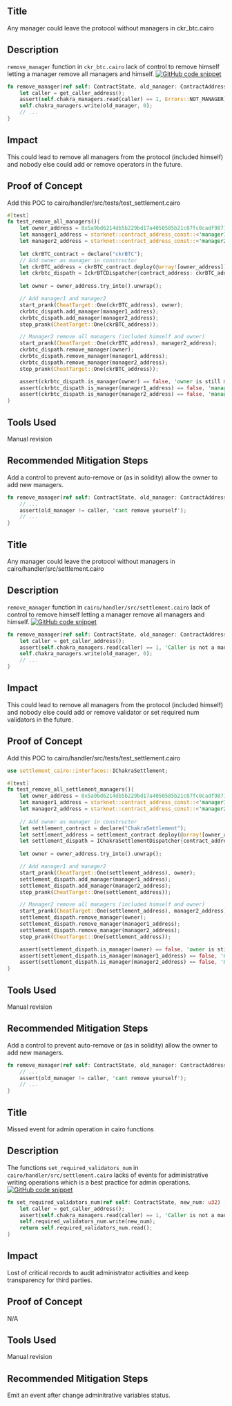 ## Title
Any manager could leave the protocol without managers in ckr_btc.cairo

## Description
`remove_manager` function in `ckr_btc.cairo` lack of control to remove himself letting a manager remove all managers and himself.
[![GitHub code snippet](https://github.com/code-423n4/2024-08-chakra/blob/main/cairo/handler/src/ckr_btc.cairo#L148C1-L161C10)](https://github.com/code-423n4/2024-08-chakra/blob/main/cairo/handler/src/ckr_btc.cairo#L148C1-L161C10)
```rust
fn remove_manager(ref self: ContractState, old_manager: ContractAddress) -> bool {
    let caller = get_caller_address();
    assert(self.chakra_managers.read(caller) == 1, Errors::NOT_MANAGER);
    self.chakra_managers.write(old_manager, 0);
    // ...
}
```

## Impact
This could lead to remove all managers from the protocol (included himself) and nobody else could add or remove operators in the future.

## Proof of Concept

Add this POC to cairo/handler/src/tests/test_settlement.cairo
```rust
#[test]
fn test_remove_all_managers(){
    let owner_address = 0x5a9bd6214db5b229bd17a4050585b21c87fc0cadf9871f89a099d27ef800a40;
    let manager1_address = starknet::contract_address_const::<'manager1_address'>();
    let manager2_address = starknet::contract_address_const::<'manager2_address'>();
    
    let ckrBTC_contract = declare("ckrBTC");
    // Add owner as manager in constructor
    let ckrBTC_address = ckrBTC_contract.deploy(@array![owner_address]).unwrap();
    let ckrbtc_dispath = IckrBTCDispatcher{contract_address: ckrBTC_address};
    
    let owner = owner_address.try_into().unwrap();

    // Add manager1 and manager2
    start_prank(CheatTarget::One(ckrBTC_address), owner);
    ckrbtc_dispath.add_manager(manager1_address);
    ckrbtc_dispath.add_manager(manager2_address);
    stop_prank(CheatTarget::One(ckrBTC_address));

    // Manager2 remove all managers (included himself and owner)
    start_prank(CheatTarget::One(ckrBTC_address), manager2_address);
    ckrbtc_dispath.remove_manager(owner);
    ckrbtc_dispath.remove_manager(manager1_address);
    ckrbtc_dispath.remove_manager(manager2_address);
    stop_prank(CheatTarget::One(ckrBTC_address));

    assert(ckrbtc_dispath.is_manager(owner) == false, 'owner is still manager');
    assert(ckrbtc_dispath.is_manager(manager1_address) == false, 'manager1 is still manager');
    assert(ckrbtc_dispath.is_manager(manager2_address) == false, 'manager2 is still manager');
}
```

## Tools Used
Manual revision

## Recommended Mitigation Steps
Add a control to prevent auto-remove or (as in solidity) allow the owner to add new managers.
```rust
fn remove_manager(ref self: ContractState, old_manager: ContractAddress) -> bool {
    // ...
    assert(old_manager != caller, 'cant remove yourself');
    // ...
}
```

## Title
Any manager could leave the protocol without managers in cairo/handler/src/settlement.cairo

## Description
`remove_manager` function in `cairo/handler/src/settlement.cairo` lack of control to remove himself letting a manager remove all managers and himself.
[![GitHub code snippet](https://github.com/code-423n4/2024-08-chakra/blob/main/cairo/handler/src/settlement.cairo#L260C1-L273C10)](https://github.com/code-423n4/2024-08-chakra/blob/main/cairo/handler/src/settlement.cairo#L260C1-L273C10)
```rust
fn remove_manager(ref self: ContractState, old_manager: ContractAddress) -> bool {
    let caller = get_caller_address();
    assert(self.chakra_managers.read(caller) == 1, 'Caller is not a manager');
    self.chakra_managers.write(old_manager, 0);
    // ...
}
```

## Impact
This could lead to remove all managers from the protocol (included himself) and nobody else could add or remove validator or set required num validators in the future.

## Proof of Concept

Add this POC to cairo/handler/src/tests/test_settlement.cairo
```rust
use settlement_cairo::interfaces::IChakraSettlement;

#[test]
fn test_remove_all_settlement_managers(){
    let owner_address = 0x5a9bd6214db5b229bd17a4050585b21c87fc0cadf9871f89a099d27ef800a40;
    let manager1_address = starknet::contract_address_const::<'manager1_address'>();
    let manager2_address = starknet::contract_address_const::<'manager2_address'>();
    
    // Add owner as manager in constructor
    let settlement_contract = declare("ChakraSettlement");
    let settlement_address = settlement_contract.deploy(@array![owner_address, 1]).unwrap();
    let settlement_dispath = IChakraSettlementDispatcher{contract_address: settlement_address};
    
    let owner = owner_address.try_into().unwrap();

    // Add manager1 and manager2
    start_prank(CheatTarget::One(settlement_address), owner);
    settlement_dispath.add_manager(manager1_address);
    settlement_dispath.add_manager(manager2_address);
    stop_prank(CheatTarget::One(settlement_address));

    // Manager2 remove all managers (included himself and owner)
    start_prank(CheatTarget::One(settlement_address), manager2_address);
    settlement_dispath.remove_manager(owner);
    settlement_dispath.remove_manager(manager1_address);
    settlement_dispath.remove_manager(manager2_address);
    stop_prank(CheatTarget::One(settlement_address));

    assert(settlement_dispath.is_manager(owner) == false, 'owner is still manager');
    assert(settlement_dispath.is_manager(manager1_address) == false, 'manager1 is still manager');
    assert(settlement_dispath.is_manager(manager2_address) == false, 'manager2 is still manager');
}
```

## Tools Used
Manual revision

## Recommended Mitigation Steps
Add a control to prevent auto-remove or (as in solidity) allow the owner to add new managers.
```rust
fn remove_manager(ref self: ContractState, old_manager: ContractAddress) -> bool {
    // ...
    assert(old_manager != caller, 'cant remove yourself');
    // ...
}
```

## Title
Missed event for admin operation in cairo functions

## Description
The functions `set_required_validators_num` in `cairo/handler/src/settlement.cairo` lacks of events for administrative writing operations which is a best practice for admin operations.
[![GitHub code snippet](https://github.com/code-423n4/2024-08-chakra/blob/main/cairo/handler/src/settlement.cairo#L197C1-L202C10)](https://github.com/code-423n4/2024-08-chakra/blob/main/cairo/handler/src/settlement.cairo#L197C1-L202C10)
```rust
fn set_required_validators_num(ref self: ContractState, new_num: u32) -> u32 {
    let caller = get_caller_address();
    assert(self.chakra_managers.read(caller) == 1, 'Caller is not a manager');
    self.required_validators_num.write(new_num);
    return self.required_validators_num.read();
}
```

## Impact
Lost of critical records to audit administrator activities and keep transparency for third parties.

## Proof of Concept
N/A

## Tools Used
Manual revision

## Recommended Mitigation Steps
Emit an event after change adminitrative variables status.
